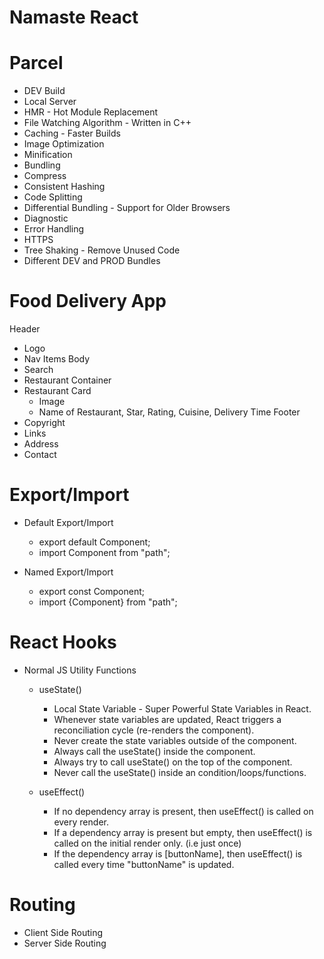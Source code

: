 # Namaste React

# Parcel

- DEV Build
- Local Server
- HMR - Hot Module Replacement
- File Watching Algorithm - Written in C++
- Caching - Faster Builds
- Image Optimization
- Minification
- Bundling
- Compress
- Consistent Hashing
- Code Splitting
- Differential Bundling - Support for Older Browsers
- Diagnostic
- Error Handling
- HTTPS
- Tree Shaking - Remove Unused Code
- Different DEV and PROD Bundles

# Food Delivery App

Header

- Logo
- Nav Items
  Body
- Search
- Restaurant Container
- Restaurant Card
  - Image
  - Name of Restaurant, Star, Rating, Cuisine, Delivery Time
    Footer
- Copyright
- Links
- Address
- Contact

# Export/Import

- Default Export/Import

  - export default Component;
  - import Component from "path";

- Named Export/Import
  - export const Component;
  - import {Component} from "path";

# React Hooks

- Normal JS Utility Functions

  - useState()

    - Local State Variable - Super Powerful State Variables in React.
    - Whenever state variables are updated, React triggers a reconciliation cycle (re-renders the component).
    - Never create the state variables outside of the component.
    - Always call the useState() inside the component.
    - Always try to call useState() on the top of the component.
    - Never call the useState() inside an condition/loops/functions.

  - useEffect()
    - If no dependency array is present, then useEffect() is called on every render.
    - If a dependency array is present but empty, then useEffect() is called on the initial render only. (i.e just once)
    - If the dependency array is [buttonName], then useEffect() is called every time "buttonName" is updated.

# Routing

- Client Side Routing
- Server Side Routing
